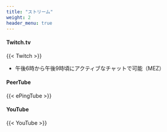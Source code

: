 ```yaml
---
title: "ストリーム"
weight: 2
header_menu: true
---
```


#### Twitch.tv

{{< Twitch >}}

* 午後6時から午後9時頃にアクティブなチャットで可能（MEZ）

#### PeerTube

{{< ePingTube >}}

#### YouTube

{{< YouTube >}}